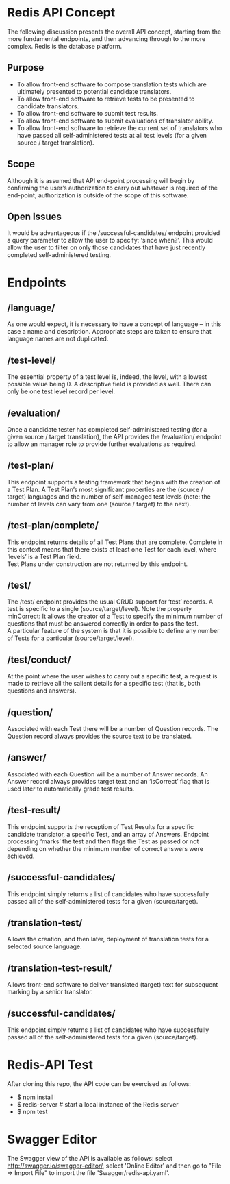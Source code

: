 # Redis API Concept
The following discussion presents the overall API concept, starting from the more fundamental endpoints, and then advancing through to the more complex.  Redis is the database platform.

## Purpose
<ul>
<li>To allow front-end software to compose translation tests which are ultimately presented to potential candidate translators.</li>
<li>To allow front-end software to retrieve tests to be presented to candidate translators.</li>
<li>To allow front-end software to submit test results.</li>
<li>To allow front-end software to submit evaluations of translator ability.</li>
<li>To allow front-end software to retrieve the current set of translators who have passed all self-administered tests at all test levels (for a given source / target translation).</li>
</ul>

## Scope
Although it is assumed that API end-point processing will begin by confirming the user’s authorization to carry out whatever is required of the end-point, authorization is outside of the scope of this software.

## Open Issues
It would be advantageous if the /successful-candidates/ endpoint provided a query parameter to allow the user to specify: ‘since when?’.  This would allow the user to filter on only those candidates that have just recently completed self-administered testing.

# Endpoints
## /language/
As one would expect, it is necessary to have a concept of language – in this case a name and description.  Appropriate steps are taken to ensure that language names are not duplicated.
## /test-level/
The essential property of a test level is, indeed, the level, with a lowest possible value being 0.  A descriptive field is provided as well.  There can only be one test level record per level.
## /evaluation/
Once a candidate tester has completed self-administered testing (for a given source / target translation), the API provides the /evaluation/ endpoint to allow an manager role to provide further evaluations as required.
## /test-plan/
This endpoint supports a testing framework that begins with the creation of a Test Plan.  A Test Plan’s most significant properties are the (source / target) languages and the number of self-managed test levels (note: the number of levels can vary from one (source / target) to the next).
## /test-plan/complete/
This endpoint returns details of all Test Plans that are complete.  Complete in this context means that there exists at least one Test for each level, where ‘levels’ is a Test Plan field.  
Test Plans under construction are not returned by this endpoint.
## /test/
The /test/ endpoint provides the usual CRUD support for ‘test’ records.  A test is specific to a single (source/target/level).  Note the property minCorrect: It allows the creator of a Test to specify the minimum number of questions that must be answered correctly in order to pass the test.  
A particular feature of the system is that it is possible to define any number of Tests for a particular (source/target/level).
## /test/conduct/
At the point where the user wishes to carry out a specific test, a request is made to retrieve all the salient details for a specific test (that is, both questions and answers).
## /question/
Associated with each Test there will be a number of Question records.  The Question record always provides the source text to be translated.
## /answer/
Associated with each Question will be a number of Answer records.  An Answer record always provides target text and an ‘isCorrect’ flag that is used later to automatically grade test results.
## /test-result/
This endpoint supports the reception of Test Results for a specific candidate translator, a specific Test, and an array of Answers.  Endpoint processing ‘marks’ the test and then flags the Test as passed or not depending on whether the minimum number of correct answers were achieved.
## /successful-candidates/
This endpoint simply returns a list of candidates who have successfully passed all of the self-administered tests for a given (source/target).
## /translation-test/
Allows the creation, and then later, deployment of translation tests for a selected source language.
## /translation-test-result/
Allows front-end software to deliver translated (target) text for subsequent marking by a senior translator.
## /successful-candidates/
This endpoint simply returns a list of candidates who have successfully passed all of the self-administered tests for a given (source/target).
# Redis-API Test
After cloning this repo, the API code can be exercised as follows:
<ul>
<li>$ npm install</li>
<li>$ redis-server # start a local instance of the Redis server</li>
<li>$ npm test</li>
</ul>

# Swagger Editor
The Swagger view of the API is available as follows: select http://swagger.io/swagger-editor/, select 'Online Editor' and then go to "File => Import File" to import the file 'Swagger/redis-api.yaml'.
